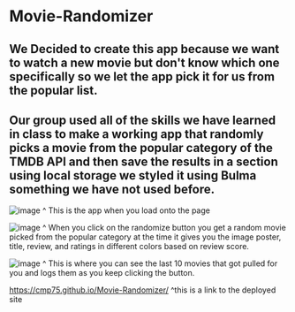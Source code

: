 # Movie-Randomizer

## We Decided to create this app because we want to watch a new movie but don't know which one specifically so we let the app pick it for us from the popular list.

## Our group used all of the skills we have learned in class to make a working app that randomly picks a movie from the popular category of the TMDB API and then save the results in a section using local storage we styled it using Bulma something we have not used before.


![image](https://user-images.githubusercontent.com/117330115/213584610-1b317fe4-0d61-40be-9f23-c76f93076334.png)
^ This is the app when you load onto the page

![image](https://user-images.githubusercontent.com/117330115/213584644-7e526340-f490-4d80-a01f-b3b64f3f4368.png)
^ When you click on the randomize button you get a random movie picked from the popular category at the time it gives you the image poster, title, review, and ratings in different colors based on review score.

![image](https://user-images.githubusercontent.com/117330115/213584824-fa0c109a-a864-4aa2-972d-50a7a20a38c6.png)
^ This is where you can see the last 10 movies that got pulled for you and logs them  as you keep clicking the button.

https://cmp75.github.io/Movie-Randomizer/
^this is a link to the deployed site
